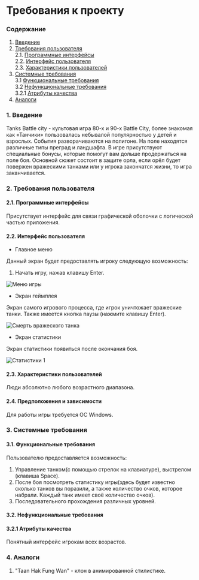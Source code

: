 # Требования к проекту
### Содержание
1. [Введение](#1)
2. [Требования пользователя](#2) <br>
  2.1. [Программные интерфейсы](#2.1) <br>
  2.2. [Интерфейс пользователя](#2.2) <br>
  2.3. [Характеристики пользователей](#2.3) <br>
3. [Системные требования](#3) <br>
  3.1 [Функциональные требования](#3.1) <br>
  3.2 [Нефункциональные требования](#3.2) <br>
    3.2.1 [Атрибуты качества](#3.2.1) <br>
 4. [Аналоги](#4) <br>
 
### 1. Введение <a name="1"></a>
Tanks Battle city - культовая игра 80-х и 90-х Battle City, более знакомая как «Танчики» пользовалась небывалой популярностью у детей и взрослых. События разворачиваются на полигоне. На поле находятся различные типы преград и ландшафта. В игре присутствуют специальные бонусы, которые помогут вам дольше продержаться на поле боя. Основной сюжет состоит в защите орла, если орёл будет повержен вражескими танками или у игрока закончатся жизни, то игра заканчивается.

### 2. Требования пользователя <a name="2"></a>
#### 2.1. Программные интерфейсы <a name="2.1"></a>
Присутствует интерфейс для связи графической оболочки с логической частью приложения.
#### 2.2. Интерфейс пользователя <a name="2.2"></a>
- Главное меню

Данный экран будет предоставлять игроку следующую возможность:
1. Начать игру, нажав клавишу Enter.

![Меню игры](https://user-images.githubusercontent.com/46083782/66355687-d45d3d00-e970-11e9-8e4b-0ac13fffdfb8.png)

- Экран геймплея

Экран самого игрового процесса, где игрок уничтожает вражеские танки. Также имеется кнопка паузы (нажмите клавишу Enter).

![Смерть вражеского танка](https://user-images.githubusercontent.com/46083782/66355862-86950480-e971-11e9-96a8-3733270118d2.png)

- Экран cтатистики

Экран статистики появиться после окончания боя.

![Статистики 1](https://user-images.githubusercontent.com/46083782/69270857-e0315580-0be4-11ea-8587-8a9521a12876.png)

#### 2.3. Характеристики пользователей <a name="2.3"></a>
Люди абсолютно любого возрастного диапазона. 
#### 2.4. Предположения и зависимости <a name="2.4"></a>
Для работы игры требуется ОС Windows.

### 3. Системные требования <a name="3"></a>
#### 3.1. Функциональные требования <a name="3.1"></a>
Пользователю предоставляется возможность:
  1. Управление танком(с помощью стрелок на клавиатуре), выстрелом (клавиша Space).
  2. После боя посмотреть статистику игры(здесь будет известно сколько танков вы поразили, а также количество очков, которое набрали.     Каждый танк имеет своё количество очков).
  3. Последовательного прохождения различных уровней.
#### 3.2. Нефункциональные требования <a name="3.2"></a>  
#### 3.2.1 Атрибуты качества <a name="3.2.1"></a>
Понятный интерфейс игрокам всех возрастов.

 ### 4. Аналоги <a name="4"></a>
 1. "Taan Hak Fung Wan" - клон в анимированной стилистике.
